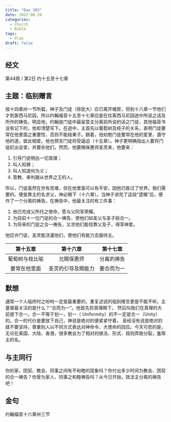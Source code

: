 ```yaml
---
title: "Day 303"
date: 2022-06-28
categories:
  - Church
  - Bible
tags:
  - Plan
draft: false
---
```


## 经文
第44周 / 第2日 约十五至十七章

## 主题：临别赠言
按十四章卅一节所载，神子及门徒（除犹大）应已离开楼房，但到十八章一节他们才到客西马尼园，所以约翰福音十五至十七章应是在往客西马尼园途中所说之话及所作的祷告。明显地，约翰是门徒中最留意主分离前所说的话之门徒，其他福音书没有记下的，他却清楚写下。在途中，主首先以葡萄树及枝子的关系，表明门徒要常在他里面之重要性，否则不能结果子。跟着，他劝勉门徒要常在他的爱里，遵守他的道，彼此相爱。他也预言门徒将受逼迫（十五章）。神子更明确指出人要将门徒赶出会堂，并要杀他们，然而，他要赐保惠师圣灵来，他要来：

1. 引导门徒明白一切真理；
2. 叫人知罪；
3. 叫人知道何为义；
4. 管教、审判跟从世界之王的人。

所以，门徒虽然在世有苦难，但在他里面可以有平安，因他已胜过了世界。我们需要的，便是靠主的名求父，神必赐下（十六章）。当神子讲完了这段“遗嘱”后，便作了一个分离的祷告。在祷告中，他最关注的有三件事：

1. 他已完成父所托之使命，愿与父同享荣耀。
2. 为目前十一位门徒的合一祷告，使他们如圣父与圣子般合一。
3. 为将来的门徒之合一祷告，又求他们能信靠父及子，得享神爱。

他应许门徒，圣灵能浇灌他们，使他们有能力去服侍主。

|   第十五章    |    第十六章     |  第十七章   |
|:---------:|:-----------:|:-------:|
|  葡萄树与枝比喻  |    允赐保惠师    |  分离的祷告  |
|  要常在他里面   |  圣灵的引导及赐能力  |  要合而为一  |

## 默想
通常一个人临终时之吩咐一定是最重要的，重复述说的临别赠言更是不能不听。主基督最关注的是什么？“合而为一”。他首先将真理赐下，
然后叫我们在真理的大前提下合一。合一不等于划一，划一（ Uniformity）的不一定是合一（Unity）的。合一的代价是要放下自己，神说是绝对的便紧紧守着，
圣经没有说是绝对的就不要坚持，尊重别人以不同方式表达对神命令、大使命的回应。今天可悲的是，无论在美国、大陆、香港，很多教会为了相对的做法、形式、规则弄致分裂，羞辱主的名。

## 与主同行
你的家、团契、教会、同事之间有不和睦的现象吗？你付出多少时间为教会、团契的合一祷告？你曾为家人、同事之和睦祷告吗？从今日开始，效法主分离的祷告吧！

## 金句
约翰福音十六章卅三节

[comment]: <> (## 附录)

